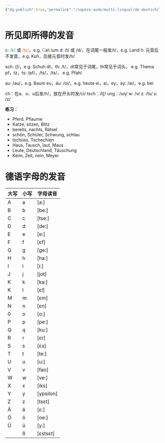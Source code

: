 ```yaml
---
{"dg-publish":true,"permalink":"/sapere-aude/multi-lingual/de-deutsch/lektion-1/","dgPassFrontmatter":true}
---
```


# 所见即所得的发音

c: <font color="#31859b">/k/</font> 或 <font color="#e36c09">/ts/</font>，e.g. <font color="#31859b">C</font>al<font color="#e36c09">c</font>ium
d: /t/ 或 /d/，在词尾一般发/t/，e.g. Land
h: 元音后不发音，e.g. Kuh，后接元音时发/h/

sch: /ʃ/，e.g. Schuh
dt，th: /t/，dt常见于词尾，th常见于词头， e.g. Thema
pf，tz，ts: /pf/，/ts/，/ts/， e.g. Pfahl

au: /au/，e.g. Baum
eu，äu: /oi/，e.g. heute
ei，ai，ey，ay: /ai/，e.g. bei

ch：在a、o、u后发/h/，放在开头时发/ci/
tsch：/tʃ/
ung：/uɳ/
w: /v/
z: /ts/
s: /z/


**练习：**
- Pferd, Pflaume
- Katze, sitzen, Blitz
- bereits, nachts, Rätsel
- schön, Schüler, Schwung, schlau
- tschüss, Tschechien
- Haus, Tausch, laut, Maus
- Leute, Deutschland, Täuschung
- Keim, Zeit, nein, Meyer


# 德语字母的发音

| **大写** | **小写** | **字母读音**  |
| ------ | ------ | --------- |
| A      | a      | [a:]      |
| B      | b      | [be:]     |
| C      | c      | [tse:]    |
| D      | d      | [de:]     |
| E      | e      | [e:]      |
| F      | f      | [εf]      |
| G      | g      | [ge:]     |
| H      | h      | [ha:]     |
| I      | i      | [i:]      |
| J      | j      | [jot]     |
| K      | k      | [ka:]     |
| K      | l      | [εl]      |
| M      | m      | [εm]      |
| N      | n      | [εn]      |
| 0      | o      | [o:]      |
| P      | p      | [pe:]     |
| Q      | q      | [ku:]     |
| R      | r      | [εr]      |
| S      | s      | [εs]      |
| T      | t      | [te:]     |
| U      | u      | [u:]      |
| V      | v      | [fao]     |
| W      | w      | [ve:]     |
| X      | x      | [iks]     |
| Y      | y      | [ypsilon] |
| Z      | z      | [tsεt]    |
| Ä      | ä      | [ε:]      |
| Ö      | ö      | [oe:]     |
| Ü      | ü      | [y:]      |
|        | ß      | [εstsεt]  |
